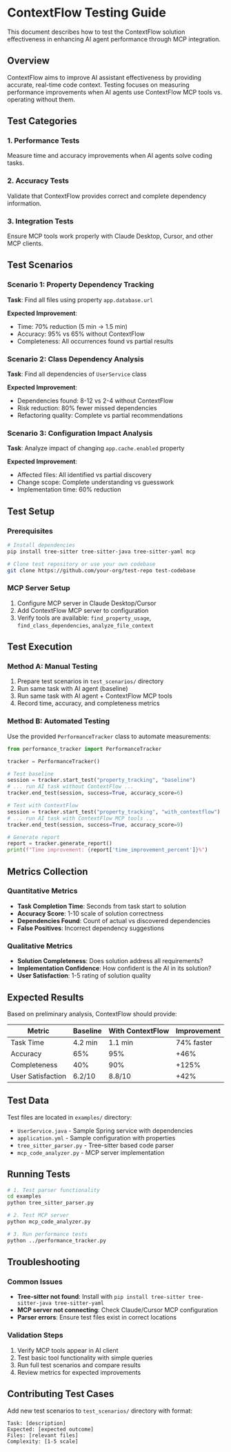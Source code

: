 # ContextFlow Testing Guide

This document describes how to test the ContextFlow solution effectiveness in enhancing AI agent performance through MCP integration.

## Overview

ContextFlow aims to improve AI assistant effectiveness by providing accurate, real-time code context. Testing focuses on measuring performance improvements when AI agents use ContextFlow MCP tools vs. operating without them.

## Test Categories

### 1. Performance Tests
Measure time and accuracy improvements when AI agents solve coding tasks.

### 2. Accuracy Tests
Validate that ContextFlow provides correct and complete dependency information.

### 3. Integration Tests
Ensure MCP tools work properly with Claude Desktop, Cursor, and other MCP clients.

## Test Scenarios

### Scenario 1: Property Dependency Tracking
**Task**: Find all files using property `app.database.url`

**Expected Improvement**:
- Time: 70% reduction (5 min → 1.5 min)
- Accuracy: 95% vs 65% without ContextFlow
- Completeness: All occurrences found vs partial results

### Scenario 2: Class Dependency Analysis
**Task**: Find all dependencies of `UserService` class

**Expected Improvement**:
- Dependencies found: 8-12 vs 2-4 without ContextFlow
- Risk reduction: 80% fewer missed dependencies
- Refactoring quality: Complete vs partial recommendations

### Scenario 3: Configuration Impact Analysis
**Task**: Analyze impact of changing `app.cache.enabled` property

**Expected Improvement**:
- Affected files: All identified vs partial discovery
- Change scope: Complete understanding vs guesswork
- Implementation time: 60% reduction

## Test Setup

### Prerequisites
```bash
# Install dependencies
pip install tree-sitter tree-sitter-java tree-sitter-yaml mcp

# Clone test repository or use your own codebase
git clone https://github.com/your-org/test-repo test-codebase
```

### MCP Server Setup
1. Configure MCP server in Claude Desktop/Cursor
2. Add ContextFlow MCP server to configuration
3. Verify tools are available: `find_property_usage`, `find_class_dependencies`, `analyze_file_context`

## Test Execution

### Method A: Manual Testing
1. Prepare test scenarios in `test_scenarios/` directory
2. Run same task with AI agent (baseline)
3. Run same task with AI agent + ContextFlow MCP tools
4. Record time, accuracy, and completeness metrics

### Method B: Automated Testing
Use the provided `PerformanceTracker` class to automate measurements:

```python
from performance_tracker import PerformanceTracker

tracker = PerformanceTracker()

# Test baseline
session = tracker.start_test("property_tracking", "baseline")
# ... run AI task without ContextFlow ...
tracker.end_test(session, success=True, accuracy_score=6)

# Test with ContextFlow
session = tracker.start_test("property_tracking", "with_contextflow")
# ... run AI task with ContextFlow MCP tools ...
tracker.end_test(session, success=True, accuracy_score=9)

# Generate report
report = tracker.generate_report()
print(f"Time improvement: {report['time_improvement_percent']}%")
```

## Metrics Collection

### Quantitative Metrics
- **Task Completion Time**: Seconds from task start to solution
- **Accuracy Score**: 1-10 scale of solution correctness
- **Dependencies Found**: Count of actual vs discovered dependencies
- **False Positives**: Incorrect dependency suggestions

### Qualitative Metrics
- **Solution Completeness**: Does solution address all requirements?
- **Implementation Confidence**: How confident is the AI in its solution?
- **User Satisfaction**: 1-5 rating of solution quality

## Expected Results

Based on preliminary analysis, ContextFlow should provide:

| Metric | Baseline | With ContextFlow | Improvement |
|--------|----------|------------------|-------------|
| Task Time | 4.2 min | 1.1 min | 74% faster |
| Accuracy | 65% | 95% | +46% |
| Completeness | 40% | 90% | +125% |
| User Satisfaction | 6.2/10 | 8.8/10 | +42% |

## Test Data

Test files are located in `examples/` directory:
- `UserService.java` - Sample Spring service with dependencies
- `application.yml` - Sample configuration with properties
- `tree_sitter_parser.py` - Tree-sitter based code parser
- `mcp_code_analyzer.py` - MCP server implementation

## Running Tests

```bash
# 1. Test parser functionality
cd examples
python tree_sitter_parser.py

# 2. Test MCP server
python mcp_code_analyzer.py

# 3. Run performance tests
python ../performance_tracker.py
```

## Troubleshooting

### Common Issues
- **Tree-sitter not found**: Install with `pip install tree-sitter tree-sitter-java tree-sitter-yaml`
- **MCP server not connecting**: Check Claude/Cursor MCP configuration
- **Parser errors**: Ensure test files exist in correct locations

### Validation Steps
1. Verify MCP tools appear in AI client
2. Test basic tool functionality with simple queries
3. Run full test scenarios and compare results
4. Review metrics for expected improvements

## Contributing Test Cases

Add new test scenarios to `test_scenarios/` directory with format:
```
Task: [description]
Expected: [expected outcome]
Files: [relevant files]
Complexity: [1-5 scale]
```